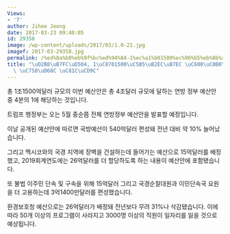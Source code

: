 ```yaml
---
Views:
- '7'
author: Jihee Jeong
date: 2017-03-23 09:40:05
id: 29358
image: /wp-content/uploads/2017/03/1.0-21.jpg
imagef: 2017-03-29358.jpg
permalink: /%ed%8a%b8%eb%9f%bc%ed%94%84-1%ec%a1%b01500%ec%96%b5%eb%8b%ac%eb%9f%ac-%ec%98%88%ec%82%b0%ea%b7%9c%eb%aa%a8-%ec%9d%98%ed%9a%8c-%ec%a0%9c%ec%b6%9c/
title: "\uD2B8\uB7FC\uD504, 1\uC8701500\uC5B5\uB2EC\uB7EC \uC608\uC0B0\uADDC\uBAA8\
  \ \uC758\uD68C \uC81C\uCD9C"
---
```


총 1조1500억달러 규모의 이번 예산안은 총 4조달러 규모에 달하는 연방 정부 예산안 중 4분의 1에 해당하는 것입니다.

트럼프 행정부는 오는 5월 중순쯤 전체 연방정부 예산안을 발표할 예정입니다.

이날 공개된 예산안에 따르면 국방예산이 540억달러 편성돼 전년 대비 약 10% 늘어났습니다.

그리고 멕시코와의 국경 지역에 장벽을 건설하는데 들어가는 예산으로 15억달러를 배정했고, 2019회계연도에는 26억달러를 더 할당하도록 하는 내용이 예산안에 포함됐습니다.

또 불법 이주민 단속 및 구속을 위해 15억달러 그리고 국경순찰대원과 이민단속국 요원을 더 고용하는데 3억1400만달러를 편성했습니다.

환경보호청 예산으로는 26억달러가 배정돼 전년보다 무려 31%나 삭감됐습니다. 이에 따라 50개 이상의 프로그램이 사라지고 3000명 이상의 직원이 일자리를 잃을 것으로 예상됩니다.